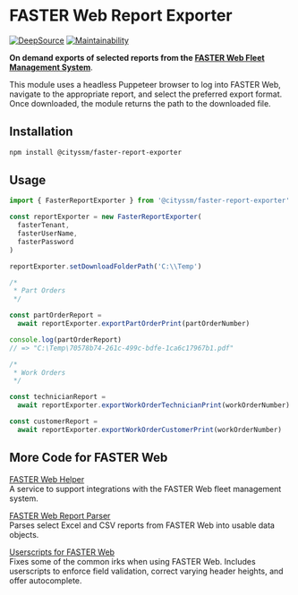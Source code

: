 # FASTER Web Report Exporter

[![DeepSource](https://app.deepsource.com/gh/cityssm/node-faster-report-exporter.svg/?label=active+issues&show_trend=true&token=bslC1GSndvK7fVXDTJ9K4Lgi)](https://app.deepsource.com/gh/cityssm/node-faster-report-exporter/)
[![Maintainability](https://api.codeclimate.com/v1/badges/43c2a67bb2cb61d6220e/maintainability)](https://codeclimate.com/github/cityssm/node-faster-report-exporter/maintainability)

**On demand exports of selected reports from the
[FASTER Web Fleet Management System](https://fasterasset.com/products/fleet-management-software/)**.

This module uses a headless Puppeteer browser to log into FASTER Web,
navigate to the appropriate report, and select the preferred export format.
Once downloaded, the module returns the path to the downloaded file.

## Installation

```sh
npm install @cityssm/faster-report-exporter
```

## Usage

```javascript
import { FasterReportExporter } from '@cityssm/faster-report-exporter'

const reportExporter = new FasterReportExporter(
  fasterTenant,
  fasterUserName,
  fasterPassword
)

reportExporter.setDownloadFolderPath('C:\\Temp')

/*
 * Part Orders
 */

const partOrderReport =
  await reportExporter.exportPartOrderPrint(partOrderNumber)

console.log(partOrderReport)
// => "C:\Temp\70578b74-261c-499c-bdfe-1ca6c17967b1.pdf"

/*
 * Work Orders
 */

const technicianReport =
  await reportExporter.exportWorkOrderTechnicianPrint(workOrderNumber)

const customerReport =
  await reportExporter.exportWorkOrderCustomerPrint(workOrderNumber)
```

## More Code for FASTER Web

[FASTER Web Helper](https://github.com/cityssm/faster-web-helper)<br />
A service to support integrations with the FASTER Web fleet management system.

[FASTER Web Report Parser](https://github.com/cityssm/node-faster-report-parser)<br />
Parses select Excel and CSV reports from FASTER Web into usable data objects.

[Userscripts for FASTER Web](https://cityssm.github.io/userscripts/#userscripts-for-faster-web)<br />
Fixes some of the common irks when using FASTER Web.
Includes userscripts to enforce field validation, correct varying header heights,
and offer autocomplete.
